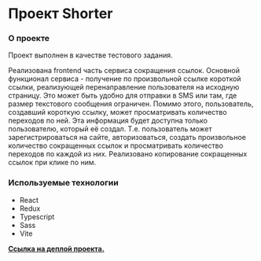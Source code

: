 # Проект Shorter

### О проекте

Проект выполнен в качестве тестового задания.

Реализована frontend часть сервиса сокращения ссылок.
Основной функционал сервиса - получение по произвольной ссылке короткой ссылки, реализующей перенаправление пользователя на исходную страницу. Это
может быть удобно для отправки в SMS или там, где размер текстового сообщения ограничен.
Помимо этого, пользователь, создавший короткую ссылку, может просматривать количество
переходов по ней. Эта информация будет доступна только пользователю, который её создал.
Т.е. пользователь может зарегистрироваться на сайте, авторизоваться, создать
произвольное количество сокращенных ссылок и просматривать количество переходов по каждой
из них.
Реализовано копирование сокращенных ссылок при клике по ним.

### Используемые технологии

- React
- Redux
- Typescript
- Sass
- Vite

**[Ссылка на деплой проекта.](https://mariazlnva.github.io/)**
